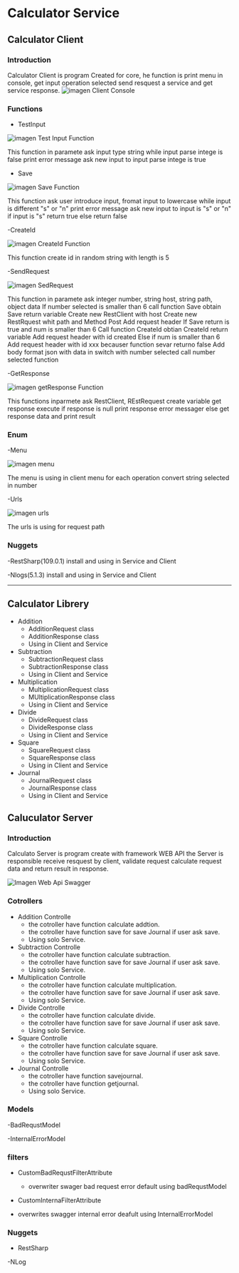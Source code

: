 # Calculator Service

## Calculator Client

### Introduction

Calculator Client is program Created for core, he function is print menu in console, get input operation selected send resquest a service and get service response.
![imagen Client Console](https://i.imgur.com/NsMNjOb.png)

### Functions

- TestInput

![imagen Test Input Function](https://i.imgur.com/7JWfXYK.png)

This function in paramete ask input type string while input parse intege is false print error message ask new input to input parse intege is true

- Save

![imagen Save Function](https://i.imgur.com/Az0oyx2.png)

This function ask user introduce input, fromat input to lowercase while input is different "s" or "n" print error message ask new input to input is "s" or "n"
if input is "s" return true else return false

-CreateId

![imagen CreateId Function](https://i.imgur.com/rewchCV.png)

This function create id in random string with length is 5

-SendRequest

![imagen SedRequest](https://i.imgur.com/cmBz7pN.png)

This function in paramete ask integer number, string host, string path, object data
If number selected is smaller than 6 call function Save obtain Save return variable
Create new RestClient with host
Create new RestRquest whit path and Method Post
Add request header
If Save return is true and num is smaller than 6
Call function CreateId obtian CreateId return variable
Add request header with id created
Else if num is smaller than 6
Add request header with id xxx becauser function sevar returno false
Add body format json with data
in switch with number selected call number selected function

-GetResponse

![imagen getResponse Function](https://i.imgur.com/bYOIr4r.png)

This functions inparmete ask RestClient, REstRequest
create variable get response execute
if response is null print response error messager
else get response data and print result

### Enum

-Menu

![imagen menu](https://i.imgur.com/X5eT01C.png)

The menu is using in client menu for each operation convert string selected in number

-Urls

![imagen urls](https://i.imgur.com/K05FIEZ.png)

The urls is using for request path

### Nuggets

-RestSharp(109.0.1)
	install and using in Service and Client

-Nlogs(5.1.3)
	install and using in Service and Client

---

## Calculator Librery

- Addition
	* AdditionRequest class
	* AdditionResponse class
	* Using in Client and Service
- Subtraction
	* SubtractionRequest class
	* SubtractionResponse class
	* Using in Client and Service
- Multiplication
	* MultiplicationRequest class
	* MUltiplicationResponse class
	* Using in Client and Service
- Divide
	* DivideRequest class
	* DivideResponse class
	* Using in Client and Service
- Square
	* SquareRequest class
	* SquareResponse class
	* Using in Client and Service
- Journal
	* JournalRequest class
	* JournalResponse class
	* Using in Client and Service

## Caluculator Server

### Introduction

Calculato Server is program create with framework WEB API the Server is responsible receive resquest by client, validate request calculate request data and return result in response.

![Imagen Web Api Swagger](https://i.imgur.com/DO0Q7Ck.png)

### Cotrollers

- Addition Controlle
	* the cotroller have function calculate addtion.
	* the cotroller have function save for save Journal if user ask save.
	* Using solo Service.
- Subtraction Controlle
	* the cotroller have function calculate subtraction.
	* the cotroller have function save for save Journal if user ask save.
	* Using solo Service.
- Multiplication Controlle
	* the cotroller have function calculate multiplication.
	* the cotroller have function save for save Journal if user ask save.
	* Using solo Service.
- Divide Controlle
	* the cotroller have function calculate divide.
	* the cotroller have function save for save Journal if user ask save.
	* Using solo Service.
- Square Controlle
	* the cotroller have function calculate square.
	* the cotroller have function save for save Journal if user ask save.
	* Using solo Service.
- Journal Controlle
	* the cotroller have function savejournal.
	* the cotroller have function getjournal.
	* Using solo Service.

### Models

-BadRequstModel

-InternalErrorModel

### filters

- CustomBadRequstFilterAttribute
	* overwriter swager bad request error default using badRequstModel

- CustomInternaFilterAttribute

* overwrites swagger internal error deafult using InternalErrorModel

### Nuggets
	
- RestSharp

-NLog